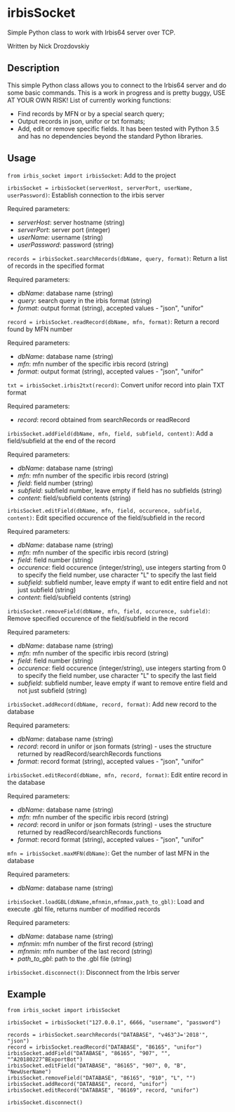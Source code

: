 # irbisSocket
Simple Python class to work with Irbis64 server over TCP.

Written by Nick Drozdovskiy


## Description
This simple Python class allows you to connect to the Irbis64 server and do some basic commands. This is a work in progress and is pretty buggy, USE AT YOUR OWN RISK!
List of currently working functions:
- Find records by MFN or by a special search query;
- Output records in json, unifor or txt formats;
- Add, edit or remove specific fields.
It has been tested with Python 3.5 and has no dependencies beyond the standard Python libraries.


## Usage

`from irbis_socket import irbisSocket`: Add to the project


`irbisSocket = irbisSocket(serverHost, serverPort, userName, userPassword)`: Establish connection to the irbis server

Required parameters:
- _serverHost_: server hostname (string)
- _serverPort_: server port (integer)
- _userName_: username (string)
- _userPassword_: password (string)


`records = irbisSocket.searchRecords(dbName, query, format)`: Return a list of records in the specified format

Required parameters:
- _dbName_: database name (string)
- _query_: search query in the irbis format (string)
- _format_: output format (string), accepted values - "json", "unifor"


`record = irbisSocket.readRecord(dbName, mfn, format)`: Return a record found by MFN number

Required parameters:
- _dbName_: database name (string)
- _mfn_: mfn number of the specific irbis record (string)
- _format_: output format (string), accepted values - "json", "unifor"


`txt = irbisSocket.irbis2txt(record)`: Convert unifor record into plain TXT format

Required parameters:
- _record_: record obtained from searchRecords or readRecord


`irbisSocket.addField(dbName, mfn, field, subfield, content)`: Add a field/subfield at the end of the record

Required parameters:
- _dbName_: database name (string)
- _mfn_: mfn number of the specific irbis record (string)
- _field_: field number (string)
- _subfield_: subfield number, leave empty if field has no subfields (string)
- _content_: field/subfield contents (string)


`irbisSocket.editField(dbName, mfn, field, occurence, subfield, content)`: Edit specified occurence of the field/subfield in the record

Required parameters:
- _dbName_: database name (string)
- _mfn_: mfn number of the specific irbis record (string)
- _field_: field number (string)
- _occurence_: field occurence (integer/string), use integers starting from 0 to specify the field number, use character "L" to specify the last field
- _subfield_: subfield number, leave empty if want to edit entire field and not just subfield (string)
- _content_: field/subfield contents (string)


`irbisSocket.removeField(dbName, mfn, field, occurence, subfield)`: Remove specified occurence of the field/subfield in the record

Required parameters:
- _dbName_: database name (string)
- _mfn_: mfn number of the specific irbis record (string)
- _field_: field number (string)
- _occurence_: field occurence (integer/string), use integers starting from 0 to specify the field number, use character "L" to specify the last field
- _subfield_: subfield number, leave empty if want to remove entire field and not just subfield (string)


`irbisSocket.addRecord(dbName, record, format)`: Add new record to the database

Required parameters:
- _dbName_: database name (string)
- _record_: record in unifor or json formats (string) - uses the structure returned by readRecord/searchRecords functions
- _format_: record format (string), accepted values - "json", "unifor"


`irbisSocket.editRecord(dbName, mfn, record, format)`: Edit entire record in the database

Required parameters:
- _dbName_: database name (string)
- _mfn_: mfn number of the specific irbis record (string)
- _record_: record in unifor or json formats (string) - uses the structure returned by readRecord/searchRecords functions
- _format_: record format (string), accepted values - "json", "unifor"


`mfn = irbisSocket.maxMFN(dbName)`: Get the number of last MFN in the database

Required parameters:
- _dbName_: database name (string)


`irbisSocket.loadGBL(dbName,mfnmin,mfnmax,path_to_gbl)`: Load and execute .gbl file, returns number of modified records

Required parameters:
- _dbName_: database name (string)
- _mfnmin_: mfn number of the first record (string)
- _mfnmin_: mfn number of the last record (string)
- _path_to_gbl_: path to the .gbl file (string)


`irbisSocket.disconnect()`: Disconnect from the Irbis server


## Example
	from irbis_socket import irbisSocket
  
	irbisSocket = irbisSocket("127.0.0.1", 6666, "username", "password")
  
	records = irbisSocket.searchRecords("DATABASE", "v463^J='2018'", "json")
	record = irbisSocket.readRecord("DATABASE", "86165", "unifor")
	irbisSocket.addField("DATABASE", "86165", "907", "", "^A20180227^BExportBot")
	irbisSocket.editField("DATABASE", "86165", "907", 0, "B", "NewUserName")
	irbisSocket.removeField("DATABASE", "86165", "910", "L", "")
	irbisSocket.addRecord("DATABASE", record, "unifor")
	irbisSocket.editRecord("DATABASE", "86169", record, "unifor")
  
	irbisSocket.disconnect()
	
